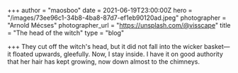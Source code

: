 +++
author = "maosboo"
date = 2021-06-19T23:00:00Z
hero = "/images/73ee96c1-34b8-4ba8-87d7-ef1eb90120ad.jpeg"
photographer = "Arnold Mécses"
photographer_url = "https://unsplash.com/@visscape"
title = "The head of the witch"
type = "blog"

+++
They cut off the witch's head, but it did not fall into the wicker basket—it floated upwards, gleefully. Now, I stay inside. I have it on good authority that her hair has kept growing, now down almost to the chimneys.